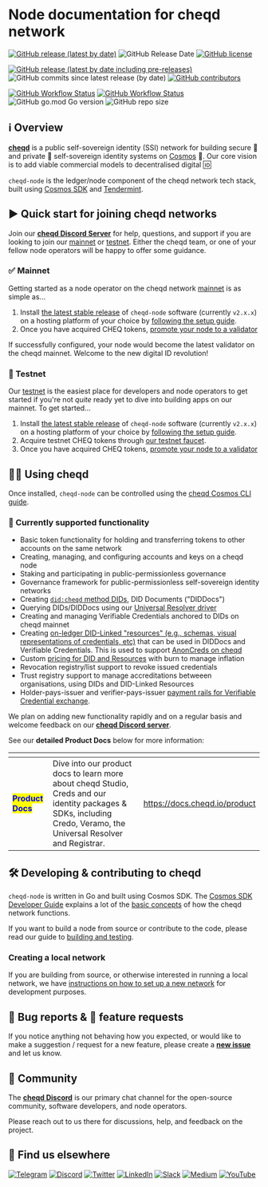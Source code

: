 # Node documentation for cheqd network

[![GitHub release (latest by date)](https://img.shields.io/github/v/release/cheqd/cheqd-node?color=green\&label=stable%20release\&style=flat-square)](https://github.com/cheqd/cheqd-node/releases/latest) ![GitHub Release Date](https://img.shields.io/github/release-date/cheqd/cheqd-node?color=green\&style=flat-square) [![GitHub license](https://img.shields.io/github/license/cheqd/cheqd-node?color=blue\&style=flat-square)](https://github.com/cheqd/cheqd-node/blob/main/LICENSE)

[![GitHub release (latest by date including pre-releases)](https://img.shields.io/github/v/release/cheqd/cheqd-node?include\_prereleases\&label=dev%20release\&style=flat-square)](https://github.com/cheqd/cheqd-node/releases/) ![GitHub commits since latest release (by date)](https://img.shields.io/github/commits-since/cheqd/cheqd-node/latest?style=flat-square) [![GitHub contributors](https://img.shields.io/github/contributors/cheqd/cheqd-node?label=contributors%20%E2%9D%A4%EF%B8%8F\&style=flat-square)](https://github.com/cheqd/cheqd-node/graphs/contributors)

[![GitHub Workflow Status](https://img.shields.io/github/actions/workflow/status/cheqd/cheqd-node/dispatch.yml?label=workflows\&style=flat-square)](https://github.com/cheqd/cheqd-node/actions/workflows/dispatch.yml) [![GitHub Workflow Status](https://img.shields.io/github/actions/workflow/status/cheqd/cheqd-node/codeql.yml?label=CodeQL\&style=flat-square)](https://github.com/cheqd/cheqd-node/actions/workflows/codeql.yml) ![GitHub go.mod Go version](https://img.shields.io/github/go-mod/go-version/cheqd/cheqd-node?style=flat-square) ![GitHub repo size](https://img.shields.io/github/repo-size/cheqd/cheqd-node?style=flat-square)

## ℹ️ Overview

[**cheqd**](https://www.cheqd.io) is a public self-sovereign identity (SSI) network for building secure 🔐 and private 🤫 self-sovereign identity systems on [Cosmos](https://cosmos.network) 💫. Our core vision is to add viable commercial models to decentralised digital 🆔

`cheqd-node` is the ledger/node component of the cheqd network tech stack, built using [Cosmos SDK](https://github.com/cosmos/cosmos-sdk) and [Tendermint](https://github.com/tendermint/tendermint).

## ▶️ Quick start for joining cheqd networks

Join our [**cheqd D**](http://cheqd.link/join-cheqd-slack)[**iscord Server**](https://discord.com/invite/4VZszdE7HH) for help, questions, and support if you are looking to join our [mainnet](https://explorer.cheqd.io) or [testnet](https://testnet-explorer.cheqd.io). Either the cheqd team, or one of your fellow node operators will be happy to offer some guidance.

### ✅ Mainnet

Getting started as a node operator on the cheqd network [mainnet](https://explorer.cheqd.io) is as simple as...

1. Install [the latest stable release](https://github.com/cheqd/cheqd-node/releases/latest) of `cheqd-node` software (currently `v2.x.x`) on a hosting platform of your choice by [following the setup guide](docs/setup-and-configure/).
2. Once you have acquired CHEQ tokens, [promote your node to a validator](docs/validator-guide/)

If successfully configured, your node would become the latest validator on the cheqd mainnet. Welcome to the new digital ID revolution!

### 🚧 Testnet

Our [testnet](https://testnet-explorer.cheqd.io) is the easiest place for developers and node operators to get started if you're not _quite_ ready yet to dive into building apps on our mainnet. To get started...

1. Install [the latest stable release](https://github.com/cheqd/cheqd-node/releases/latest) of `cheqd-node` software (currently `v2.x.x`) on a hosting platform of your choice by [following the setup guide](docs/setup-and-configure/).
2. Acquire testnet CHEQ tokens through [our testnet faucet](https://testnet-faucet.cheqd.io).
3. Once you have acquired CHEQ tokens, [promote your node to a validator](docs/validator-guide/)

## 🧑‍💻 Using cheqd

Once installed, `cheqd-node` can be controlled using the [cheqd Cosmos CLI guide](docs/cheqd-cli/).

### 📌 Currently supported functionality

* Basic token functionality for holding and transferring tokens to other accounts on the same network
* Creating, managing, and configuring accounts and keys on a cheqd node
* Staking and participating in public-permissionless governance
* Governance framework for public-permissionless self-sovereign identity networks
* Creating [`did:cheqd` method DIDs](https://docs.cheqd.io/identity/architecture/adr-list/adr-001-cheqd-did-method), DID Documents ("DIDDocs")
* Querying DIDs/DIDDocs using our [Universal Resolver driver](https://docs.cheqd.io/identity/advanced/did-resolver)
* Creating and managing Verifiable Credentials anchored to DIDs on cheqd mainnet
* Creating [on-ledger DID-Linked "resources" (e.g., schemas, visual representations of credentials, etc)](https://docs.cheqd.io/identity/guides/did-linked-resources) that can be used in DIDDocs and Verifiable Credentials. This is used to support [AnonCreds on cheqd](https://docs.cheqd.io/identity/guides/anoncreds)
* Custom [pricing for DID and Resources](https://product.cheqd.io/essentials/why-cheqd/pricing) with burn to manage inflation
* Revocation registry/list support to revoke issued credentials
* Trust registry support to manage accreditations betweeen organisations, using DIDs and DID-Linked Resources
* Holder-pays-issuer and verifier-pays-issuer [payment rails for Verifiable Credential exchange](https://blog.cheqd.io/cheqds-product-vision-for-2022-6a92e8e4d296).

We plan on adding new functionality rapidly and on a regular basis and welcome feedback on our [**cheqd Discord server**](https://discord.com/invite/4VZszdE7HH).&#x20;

See our **detailed Product Docs** below for more information:

<table data-card-size="large" data-view="cards"><thead><tr><th></th><th></th><th data-hidden data-card-target data-type="content-ref"></th></tr></thead><tbody><tr><td><mark style="color:blue;"><strong>Product Docs</strong></mark></td><td>Dive into our product docs to learn more about cheqd Studio, Creds and our identity packages &#x26; SDKs, including Credo, Veramo, the Universal Resolver and Registrar.</td><td><a href="https://docs.cheqd.io/product">https://docs.cheqd.io/product</a></td></tr></tbody></table>

## 🛠 Developing & contributing to cheqd

`cheqd-node` is written in Go and built using Cosmos SDK. The [Cosmos SDK Developer Guide](https://docs.cosmos.network/) explains a lot of the [basic concepts](https://docs.cosmos.network/v0.46/basics/app-anatomy.html) of how the cheqd network functions.

If you want to build a node from source or contribute to the code, please read our guide to [building and testing](docs/build-and-networks/).

### Creating a local network

If you are building from source, or otherwise interested in running a local network, we have [instructions on how to set up a new network](docs/build-and-networks/) for development purposes.

## 🐞 Bug reports & 🤔 feature requests

If you notice anything not behaving how you expected, or would like to make a suggestion / request for a new feature, please create a [**new issue**](https://github.com/cheqd/cheqd-node/issues/new/choose) and let us know.

## 💬 Community

The [**cheqd Discord**](https://discord.com/invite/4VZszdE7HH) is our primary chat channel for the open-source community, software developers, and node operators.

Please reach out to us there for discussions, help, and feedback on the project.

## 🙋 Find us elsewhere

[![Telegram](https://img.shields.io/badge/Telegram-2CA5E0?style=for-the-badge\&logo=telegram\&logoColor=white)](https://t.me/cheqd) [![Discord](https://img.shields.io/badge/Discord-7289DA?style=for-the-badge\&logo=discord\&logoColor=white)](http://cheqd.link/discord-github) [![Twitter](https://img.shields.io/badge/Twitter-1DA1F2?style=for-the-badge\&logo=twitter\&logoColor=white)](https://twitter.com/intent/follow?screen\_name=cheqd\_io) [![LinkedIn](https://img.shields.io/badge/LinkedIn-0077B5?style=for-the-badge\&logo=linkedin\&logoColor=white)](http://cheqd.link/linkedin) [![Slack](https://img.shields.io/badge/Slack-4A154B?style=for-the-badge\&logo=slack\&logoColor=white)](http://cheqd.link/join-cheqd-slack) [![Medium](https://img.shields.io/badge/Medium-12100E?style=for-the-badge\&logo=medium\&logoColor=white)](https://blog.cheqd.io) [![YouTube](https://img.shields.io/badge/YouTube-FF0000?style=for-the-badge\&logo=youtube\&logoColor=white)](https://www.youtube.com/channel/UCBUGvvH6t3BAYo5u41hJPzw/)
